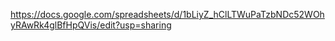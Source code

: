 https://docs.google.com/spreadsheets/d/1bLiyZ_hClLTWuPaTzbNDc52WOhyRAwRk4glBfHpQVis/edit?usp=sharing
